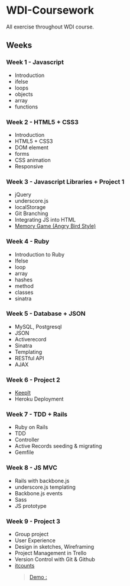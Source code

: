 # WDI-Coursework
All exercise throughout WDI course.

## Weeks

### Week 1 - Javascript
- Introduction
- ifelse
- loops
- objects
- array
- functions

### Week 2 - HTML5 + CSS3
- Introduction
- HTML5 + CSS3
- DOM element
- forms
- CSS animation
- Responsive


### Week 3 - Javascript Libraries + Project 1
- jQuery
- underscore.js
- localStorage
- Git Branching
- Integrating JS into HTML
- [Memory Game (Angry Bird Style)](https://github.com/jcleefw/memorygame)

### Week 4 - Ruby
- Introduction to Ruby
- Ifelse
- loop
- array
- hashes
- method
- classes
- sinatra

### Week 5 - Database + JSON
- MySQL, Postgresql
- JSON
- Activerecord
- Sinatra
- Templating
- RESTful API
- AJAX

### Week 6 - Project 2
- [KeepIt](https://github.com/jcleefw/keepit)
- Heroku Deployment

### Week 7 - TDD + Rails
- Ruby on Rails
- TDD
- Controller
- Active Records seeding & migrating
- Gemfile

### Week 8 - JS MVC
- Rails with backbone.js
- underscore.js templating
- Backbone.js events
- Sass
- JS prototype

### Week 9 - Project 3
- Group project
- User Experience
- Design in sketches, Wireframing
- Project Management in Trello
- Version Control with Git & Github
- [itcounts](https://github.com/jcleefw/itcounts)
    > [Demo :](http://itcounts.herokuapp.com/)

